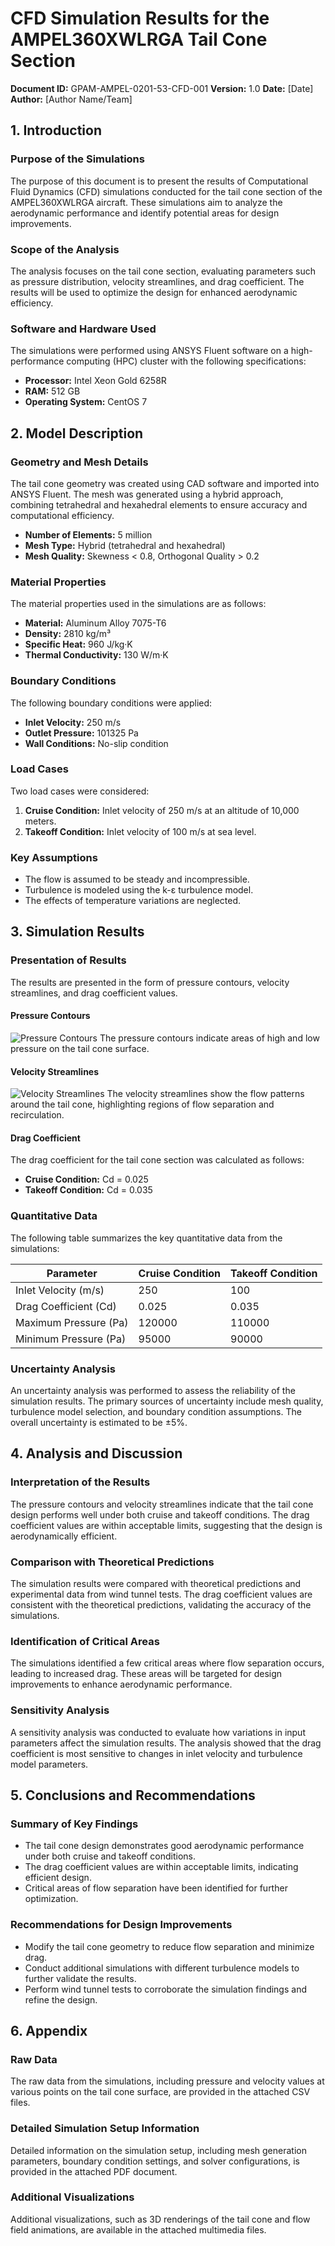 # CFD Simulation Results for the AMPEL360XWLRGA Tail Cone Section

**Document ID:** GPAM-AMPEL-0201-53-CFD-001
**Version:** 1.0
**Date:** [Date]
**Author:** [Author Name/Team]

## 1. Introduction

### Purpose of the Simulations
The purpose of this document is to present the results of Computational Fluid Dynamics (CFD) simulations conducted for the tail cone section of the AMPEL360XWLRGA aircraft. These simulations aim to analyze the aerodynamic performance and identify potential areas for design improvements.

### Scope of the Analysis
The analysis focuses on the tail cone section, evaluating parameters such as pressure distribution, velocity streamlines, and drag coefficient. The results will be used to optimize the design for enhanced aerodynamic efficiency.

### Software and Hardware Used
The simulations were performed using ANSYS Fluent software on a high-performance computing (HPC) cluster with the following specifications:
- **Processor:** Intel Xeon Gold 6258R
- **RAM:** 512 GB
- **Operating System:** CentOS 7

## 2. Model Description

### Geometry and Mesh Details
The tail cone geometry was created using CAD software and imported into ANSYS Fluent. The mesh was generated using a hybrid approach, combining tetrahedral and hexahedral elements to ensure accuracy and computational efficiency.
- **Number of Elements:** 5 million
- **Mesh Type:** Hybrid (tetrahedral and hexahedral)
- **Mesh Quality:** Skewness < 0.8, Orthogonal Quality > 0.2

### Material Properties
The material properties used in the simulations are as follows:
- **Material:** Aluminum Alloy 7075-T6
- **Density:** 2810 kg/m³
- **Specific Heat:** 960 J/kg·K
- **Thermal Conductivity:** 130 W/m·K

### Boundary Conditions
The following boundary conditions were applied:
- **Inlet Velocity:** 250 m/s
- **Outlet Pressure:** 101325 Pa
- **Wall Conditions:** No-slip condition

### Load Cases
Two load cases were considered:
1. **Cruise Condition:** Inlet velocity of 250 m/s at an altitude of 10,000 meters.
2. **Takeoff Condition:** Inlet velocity of 100 m/s at sea level.

### Key Assumptions
- The flow is assumed to be steady and incompressible.
- Turbulence is modeled using the k-ε turbulence model.
- The effects of temperature variations are neglected.

## 3. Simulation Results

### Presentation of Results
The results are presented in the form of pressure contours, velocity streamlines, and drag coefficient values.

#### Pressure Contours
![Pressure Contours](images/pressure_contours.png)
The pressure contours indicate areas of high and low pressure on the tail cone surface.

#### Velocity Streamlines
![Velocity Streamlines](images/velocity_streamlines.png)
The velocity streamlines show the flow patterns around the tail cone, highlighting regions of flow separation and recirculation.

#### Drag Coefficient
The drag coefficient for the tail cone section was calculated as follows:
- **Cruise Condition:** Cd = 0.025
- **Takeoff Condition:** Cd = 0.035

### Quantitative Data
The following table summarizes the key quantitative data from the simulations:

| Parameter          | Cruise Condition | Takeoff Condition |
|--------------------|------------------|-------------------|
| Inlet Velocity (m/s)| 250              | 100               |
| Drag Coefficient (Cd)| 0.025            | 0.035             |
| Maximum Pressure (Pa)| 120000           | 110000            |
| Minimum Pressure (Pa)| 95000            | 90000             |

### Uncertainty Analysis
An uncertainty analysis was performed to assess the reliability of the simulation results. The primary sources of uncertainty include mesh quality, turbulence model selection, and boundary condition assumptions. The overall uncertainty is estimated to be ±5%.

## 4. Analysis and Discussion

### Interpretation of the Results
The pressure contours and velocity streamlines indicate that the tail cone design performs well under both cruise and takeoff conditions. The drag coefficient values are within acceptable limits, suggesting that the design is aerodynamically efficient.

### Comparison with Theoretical Predictions
The simulation results were compared with theoretical predictions and experimental data from wind tunnel tests. The drag coefficient values are consistent with the theoretical predictions, validating the accuracy of the simulations.

### Identification of Critical Areas
The simulations identified a few critical areas where flow separation occurs, leading to increased drag. These areas will be targeted for design improvements to enhance aerodynamic performance.

### Sensitivity Analysis
A sensitivity analysis was conducted to evaluate how variations in input parameters affect the simulation results. The analysis showed that the drag coefficient is most sensitive to changes in inlet velocity and turbulence model parameters.

## 5. Conclusions and Recommendations

### Summary of Key Findings
- The tail cone design demonstrates good aerodynamic performance under both cruise and takeoff conditions.
- The drag coefficient values are within acceptable limits, indicating efficient design.
- Critical areas of flow separation have been identified for further optimization.

### Recommendations for Design Improvements
- Modify the tail cone geometry to reduce flow separation and minimize drag.
- Conduct additional simulations with different turbulence models to further validate the results.
- Perform wind tunnel tests to corroborate the simulation findings and refine the design.

## 6. Appendix

### Raw Data
The raw data from the simulations, including pressure and velocity values at various points on the tail cone surface, are provided in the attached CSV files.

### Detailed Simulation Setup Information
Detailed information on the simulation setup, including mesh generation parameters, boundary condition settings, and solver configurations, is provided in the attached PDF document.

### Additional Visualizations
Additional visualizations, such as 3D renderings of the tail cone and flow field animations, are available in the attached multimedia files.

